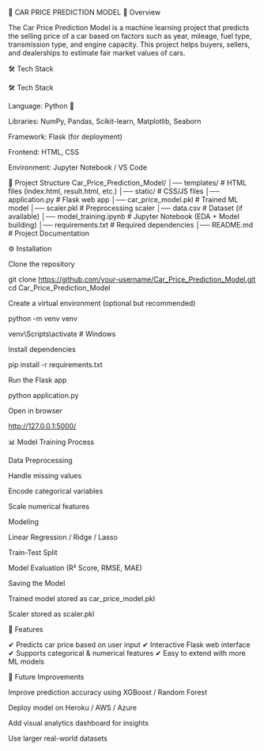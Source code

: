🚗 CAR PRICE PREDICTION MODEL
📌 Overview

The Car Price Prediction Model is a machine learning project that predicts the selling price of a car based on factors such as year, mileage, fuel type, transmission type, and engine capacity.
This project helps buyers, sellers, and dealerships to estimate fair market values of cars.

🛠️ Tech Stack

🛠️ Tech Stack

Language: Python 🐍

Libraries: NumPy, Pandas, Scikit-learn, Matplotlib, Seaborn

Framework: Flask (for deployment)

Frontend: HTML, CSS

Environment: Jupyter Notebook / VS Code

📂 Project Structure
Car_Price_Prediction_Model/
│── templates/                # HTML files (index.html, result.html, etc.)
│── static/                   # CSS/JS files
│── application.py            # Flask web app
│── car_price_model.pkl       # Trained ML model
│── scaler.pkl                # Preprocessing scaler
│── data.csv                  # Dataset (if available)
│── model_training.ipynb      # Jupyter Notebook (EDA + Model building)
│── requirements.txt          # Required dependencies
│── README.md                 # Project Documentation

⚙️ Installation

Clone the repository

git clone https://github.com/your-username/Car_Price_Prediction_Model.git
cd Car_Price_Prediction_Model


Create a virtual environment (optional but recommended)

python -m venv venv

venv\Scripts\activate      # Windows


Install dependencies

pip install -r requirements.txt


Run the Flask app

python application.py


Open in browser

http://127.0.0.1:5000/

📊 Model Training Process

Data Preprocessing

Handle missing values

Encode categorical variables

Scale numerical features

Modeling

Linear Regression / Ridge / Lasso

Train-Test Split

Model Evaluation (R² Score, RMSE, MAE)

Saving the Model

Trained model stored as car_price_model.pkl

Scaler stored as scaler.pkl

🎯 Features

✔ Predicts car price based on user input
✔ Interactive Flask web interface
✔ Supports categorical & numerical features
✔ Easy to extend with more ML models

📌 Future Improvements

Improve prediction accuracy using XGBoost / Random Forest

Deploy model on Heroku / AWS / Azure

Add visual analytics dashboard for insights

Use larger real-world datasets

